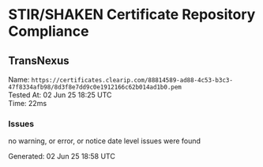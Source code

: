 # STIR/SHAKEN Certificate Repository Compliance

## TransNexus

Name: `https://certificates.clearip.com/88814589-ad88-4c53-b3c3-47f8334afb98/8d3f8e7dd9c0e1912166c62b014ad1b0.pem`\
Tested At: 02 Jun 25 18:25 UTC\
Time: 22ms

### Issues

no warning, or error, or notice date level issues were found

Generated: 02 Jun 25 18:58 UTC